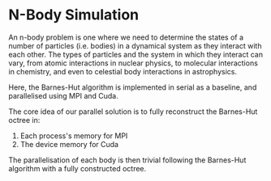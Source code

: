 # N-Body Simulation
An n-body problem is one where we need to determine
the states of a number of particles (i.e. bodies) in a dynamical system as they interact with each other. The types of particles and the system in which they interact can vary, from atomic interactions in nuclear physics, to
molecular interactions in chemistry, and even to celestial
body interactions in astrophysics.

Here, the Barnes-Hut algorithm is implemented in serial as a baseline, and parallelised using MPI and Cuda.

The core idea of our parallel solution is to fully reconstruct the Barnes-Hut octree in:
1. Each process's memory for MPI
2. The device memory for Cuda

The parallelisation of each body is then trivial following the Barnes-Hut algorithm with a fully constructed octree.

